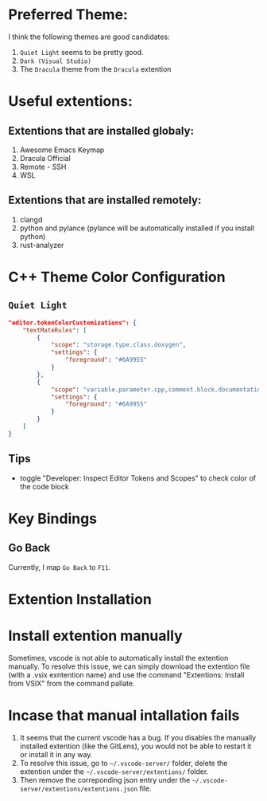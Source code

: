 # Preferred Theme:

I think the following themes are good candidates:

1. `Quiet Light` seems to be pretty good.
2. `Dark (Visual Studio)`
3. The `Dracula` theme from the `Dracula` extention

# Useful extentions:

## Extentions that are installed globaly:

1. Awesome Emacs Keymap
2. Dracula Official
3. Remote - SSH
4. WSL

## Extentions that are installed remotely:
1. clangd
2. python and pylance (pylance will be automatically installed if you install python)
3. rust-analyzer

# C++ Theme Color Configuration

## `Quiet Light`

```json
"editor.tokenColorCustomizations": {
    "textMateRules": [
        {
            "scope": "storage.type.class.doxygen",
            "settings": {
                "foreground": "#6A9955"
            }
        },
        {
            "scope": "variable.parameter.cpp,comment.block.documentation.cpp",
            "settings": {
                "foreground": "#6A9955"
            }
        }
    ]
}
```

## Tips

- toggle "Developer: Inspect Editor Tokens and Scopes" to check color of the code block

# Key Bindings

## Go Back

Currently, I map `Go Back` to `F11`.

# Extention Installation

# Install extention manually

Sometimes, vscode is not able to automatically install the extention manually. To resolve this issue, we can simply download the extention file (with a .vsix exntention name)  and use the command "Extentions: Install from VSIX" from the command pallate.

# Incase that manual intallation fails

1. It seems that the current vscode has a bug. If you disables the manually installed extention (like the GitLens), you would not be able to restart it or install it in any way. 
2. To resolve this issue, go to ```~/.vscode-server/``` folder, delete the extention under the ```~/.vscode-server/extentions/``` folder. 
3. Then remove the correponding json entry under the ```~/.vscode-server/extentions/extentions.json``` file.


